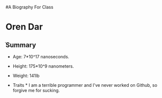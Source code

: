 #A Biography For Class
# Oren Dar

ֿSummary
--
* Age: 7*10^17 nanoseconds.
* Height: 175*10^9 nanometers.
* Weight: 141lb

* Traits *
I am a terrible programmer and I've never worked on Github, so forgive me for sucking.

